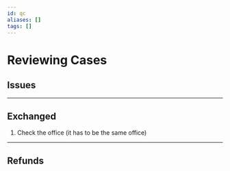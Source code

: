 ```yaml
---
id: qc
aliases: []
tags: []
---
```


# Reviewing Cases

## Issues

--- 
## Exchanged

1. Check the office (it has to be the same office)

---
## Refunds
